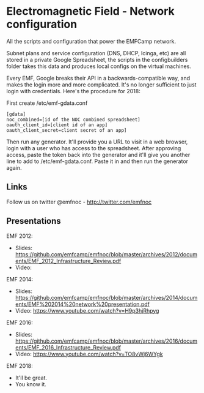 Electromagnetic Field - Network configuration
=============================================

All the scripts and configuration that power the EMFCamp network.

Subnet plans and service configuration (DNS, DHCP, Icinga, etc) are all stored in a private Google Spreadsheet, the scripts in the configbuilders folder takes this data and produces local configs on the virtual machines.

Every EMF, Google breaks their API in a backwards-compatible way, and makes the login more and more complicated. It's no longer sufficient to just login with credentials. Here's the procedure for 2018:

First create /etc/emf-gdata.conf 

    [gdata]
    noc_combined=[id of the NOC combined spreadsheet]
    oauth_client_id=[client id of an app]
    oauth_client_secret=client secret of an app]

Then run any generator. It'll provide you a URL to visit in a web browser, login with a user who has access to the spreadsheet. After approving access, paste the token back into the generator and it'll give you another line to add to /etc/emf-gdata.conf. Paste it in and then run the generator again.

Links
-----

Follow us on twitter @emfnoc - http://twitter.com/emfnoc

Presentations
-------------

EMF 2012:
- Slides: https://github.com/emfcamp/emfnoc/blob/master/archives/2012/documents/EMF_2012_Infrastructure_Review.pdf
- Video:

EMF 2014:
- Slides: https://github.com/emfcamp/emfnoc/blob/master/archives/2014/documents/EMF%202014%20network%20presentation.pdf
- Video: https://www.youtube.com/watch?v=H9p3hjRhpyg

EMF 2016:
- Slides: https://github.com/emfcamp/emfnoc/blob/master/archives/2016/documents/EMF_2016_Infrastructure_Review.pdf
- Video: https://www.youtube.com/watch?v=TO8vWj6WYgk

EMF 2018:
- It'll be great.
- You know it.
